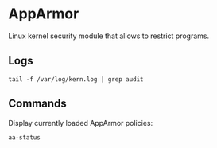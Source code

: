 # AppArmor

Linux kernel security module that allows to restrict programs.

## Logs

```shell
tail -f /var/log/kern.log | grep audit
```

## Commands

Display currently loaded AppArmor policies:

```shell
aa-status
```
